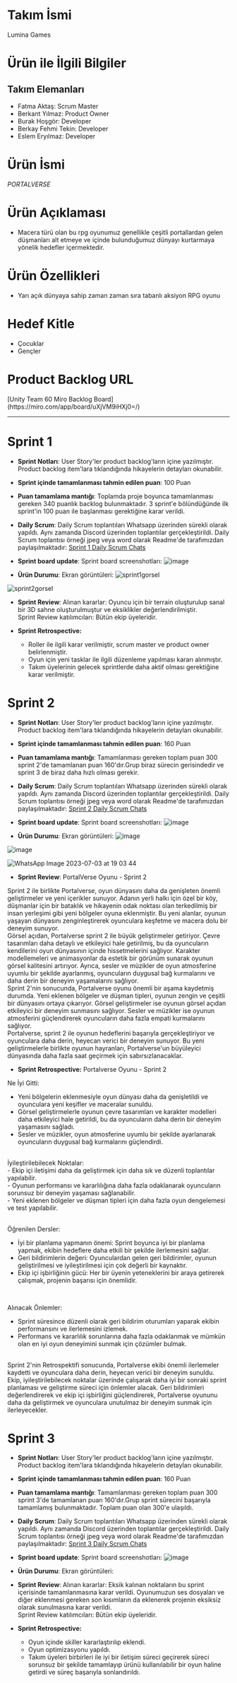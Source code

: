 <h1>Takım İsmi</h1>
<p>Lumina Games</p>

<h1>Ürün ile İlgili Bilgiler</h1>
<h2>Takım Elemanları</h2>
<ul>
  <li> Fatma Aktaş: Scrum Master </li>
  <li> Berkant Yılmaz: Product Owner </li>
  <li> Burak Hoşgör: Developer </li>
  <li> Berkay Fehmi Tekin: Developer </li>
  <li> Eslem Eryılmaz: Developer </li>
</ul>

<h1>Ürün İsmi</h1>
<i>PORTALVERSE</i>
<h1>Ürün Açıklaması</h1>
<ul>
  <li>Macera türü olan bu rpg oyunumuz genellikle çeşitli portallardan gelen düşmanları alt etmeye ve içinde bulunduğumuz dünyayı kurtarmaya yönelik hedefler içermektedir.</li>
</ul>
<h1>Ürün Özellikleri</h1>
<ul>
  <li>Yarı açık dünyaya sahip zaman zaman sıra tabanlı aksiyon RPG oyunu</li>
</ul>
<h1>Hedef Kitle</h1>
<ul>
  <li>Çocuklar</li>
  <li>Gençler</li>
</ul>
<h1>Product Backlog URL</h1>
[Unity Team 60 Miro Backlog Board](https://miro.com/app/board/uXjVM9iHXj0=/)



---

# Sprint 1


- **Sprint Notları**: User Story'ler product backlog'ların içine yazılmıştır. Product backlog item'lara tıklandığında hikayelerin detayları okunabilir.
  
- **Sprint içinde tamamlanması tahmin edilen puan**: 100 Puan


- **Puan tamamlama mantığı**: Toplamda proje boyunca tamamlanması gereken 340 puanlık backlog bulunmaktadır. 3 sprint'e bölündüğünde ilk sprint'in 100 puan ile başlanması gerektiğine karar verildi.


- **Daily Scrum**: Daily Scrum toplantıları Whatsapp üzerinden sürekli olarak yapıldı. Aynı zamanda Discord üzerinden toplantılar gerçekleştirildi. Daily Scrum toplantısı örneği jpeg veya word olarak Readme'de tarafımızdan paylaşılmaktadır: [Sprint 1 Daily Scrum Chats](https://github.com/fatmaaktas/U60bootcamp/tree/main/Sprint1_Documents)

- **Sprint board update**: Sprint board screenshotları: 
![image](https://github.com/fatmaaktas/U60bootcamp/assets/49655751/c4d93fff-e58e-4f36-9bad-2481f3642109)

- **Ürün Durumu**: Ekran görüntüleri:
![sprint1gorsel](https://github.com/fatmaaktas/U60bootcamp/assets/49655751/94434aa4-32df-411f-a265-4eaf56c84d28)


![sprint2gorsel](https://github.com/fatmaaktas/U60bootcamp/assets/49655751/ea11d901-cd98-41a2-a733-8d119f043aa1)



- **Sprint Review**: 
Alınan kararlar: Oyuncu için bir terrain oluşturulup sanal bir 3D sahne oluşturulmuştur ve eksiklikler değerlendirilmiştir. <br>
Sprint Review katılımcıları: Bütün ekip üyeleridir.

- **Sprint Retrospective:**
  - Roller ile ilgili karar verilmiştir, scrum master ve product owner belirlenmiştir.
  - Oyun için yeni tasklar ile ilgili düzenleme yapılması kararı alınmıştır.
  - Takım üyelerinin gelecek sprintlerde daha aktif olması gerektiğine karar verilmiştir.













# Sprint 2
- **Sprint Notları**: User Story'ler product backlog'ların içine yazılmıştır. Product backlog item'lara tıklandığında hikayelerin detayları okunabilir.

- **Sprint içinde tamamlanması tahmin edilen puan**: 160 Puan


- **Puan tamamlama mantığı**: Tamamlanması gereken toplam puan 300 sprint 2'de tamamlanan puan 160'dır.Grup biraz sürecin gerisindedir ve sprint 3 de biraz daha hızlı olması gerekir.


- **Daily Scrum**: Daily Scrum toplantıları Whatsapp üzerinden sürekli olarak yapıldı. Aynı zamanda Discord üzerinden toplantılar gerçekleştirildi. Daily Scrum toplantısı örneği jpeg veya word olarak Readme'de tarafımızdan paylaşılmaktadır: [Sprint 2 Daily Scrum Chats](https://github.com/fatmaaktas/U60bootcamp/tree/main/Sprint1_Documents)

- **Sprint board update**: Sprint board screenshotları:
 ![image](https://github.com/fatmaaktas/U60bootcamp/assets/49655751/01e71824-326b-43c5-b371-2695d155a761)



- **Ürün Durumu**: Ekran görüntüleri:
![image](https://github.com/fatmaaktas/U60bootcamp/assets/49655751/e2abef8e-75b3-4094-b1e0-1122ae7b68f5)

![image](https://github.com/fatmaaktas/U60bootcamp/assets/49655751/4026f446-fe9f-49a5-80ba-966e38e7219d)



![WhatsApp Image 2023-07-03 at 19 03 44](https://github.com/fatmaaktas/U60bootcamp/assets/49655751/5e9622a5-d18b-46ee-af34-ca6417d55bbf)





- **Sprint Review**: PortalVerse Oyunu - Sprint 2

Sprint 2 ile birlikte Portalverse, oyun dünyasını daha da genişleten önemli geliştirmeler ve yeni içerikler sunuyor. Adanın yerli halkı için özel bir köy, düşmanlar için bir bataklık ve hikayenin odak noktası olan terkedilmiş bir insan yerleşimi gibi yeni bölgeler oyuna eklenmiştir. Bu yeni alanlar, oyunun yaşayan dünyasını zenginleştirerek oyunculara keşfetme ve macera dolu bir deneyim sunuyor.
<br>
Görsel açıdan, Portalverse sprint 2 ile büyük geliştirmeler getiriyor. Çevre tasarımları daha detaylı ve etkileyici hale getirilmiş, bu da oyuncuların kendilerini oyun dünyasının içinde hissetmelerini sağlıyor. Karakter modellemeleri ve animasyonlar da estetik bir görünüm sunarak oyunun görsel kalitesini artırıyor. Ayrıca, sesler ve müzikler de oyun atmosferine uyumlu bir şekilde ayarlanmış, oyuncuların duygusal bağ kurmalarını ve daha derin bir deneyim yaşamalarını sağlıyor.
<br>
Sprint 2'nin sonucunda, Portalverse oyunu önemli bir aşama kaydetmiş durumda. Yeni eklenen bölgeler ve düşman tipleri, oyunun zengin ve çeşitli bir dünyasını ortaya çıkarıyor. Görsel geliştirmeler ise oyunun görsel açıdan etkileyici bir deneyim sunmasını sağlıyor. Sesler ve müzikler ise oyunun atmosferini güçlendirerek oyuncuların daha fazla empati kurmalarını sağlıyor.
<br>
Portalverse, sprint 2 ile oyunun hedeflerini başarıyla gerçekleştiriyor ve oyunculara daha derin, heyecan verici bir deneyim sunuyor. Bu yeni geliştirmelerle birlikte oyunun hayranları, Portalverse'un büyüleyici dünyasında daha fazla saat geçirmek için sabırsızlanacaklar.




- **Sprint Retrospective:** Portalverse Oyunu - Sprint 2

Ne İyi Gitti: <br>
- Yeni bölgelerin eklenmesiyle oyun dünyası daha da genişletildi ve oyunculara yeni keşifler ve maceralar sunuldu. <br>
- Görsel geliştirmelerle oyunun çevre tasarımları ve karakter modelleri daha etkileyici hale getirildi, bu da oyuncuların daha derin bir deneyim yaşamasını sağladı.<br>
- Sesler ve müzikler, oyun atmosferine uyumlu bir şekilde ayarlanarak oyuncuların duygusal bağ kurmalarını güçlendirdi.<br>

<br>
İyileştirilebilecek Noktalar: <br>
- Ekip içi iletişimi daha da geliştirmek için daha sık ve düzenli toplantılar yapılabilir.<br>
- Oyunun performansı ve kararlılığına daha fazla odaklanarak oyuncuların sorunsuz bir deneyim yaşaması sağlanabilir.<br>
- Yeni eklenen bölgeler ve düşman tipleri için daha fazla oyun dengelemesi ve test yapılabilir.<br>
<br>

Öğrenilen Dersler: <br>
- İyi bir planlama yapmanın önemi: Sprint boyunca iyi bir planlama yapmak, ekibin hedeflere daha etkili bir şekilde ilerlemesini sağlar. <br>
- Geri bildirimlerin değeri: Oyunculardan gelen geri bildirimler, oyunun geliştirilmesi ve iyileştirilmesi için çok değerli bir kaynaktır. <br>
- Ekip içi işbirliğinin gücü: Her bir üyenin yeteneklerini bir araya getirerek çalışmak, projenin başarısı için önemlidir. <br>
<br>

Alınacak Önlemler: <br>
- Sprint süresince düzenli olarak geri bildirim oturumları yaparak ekibin performansını ve ilerlemesini izlemek. <br>
- Performans ve kararlılık sorunlarına daha fazla odaklanmak ve mümkün olan en iyi oyun deneyimini sunmak için çözümler bulmak. <br>

<br>
Sprint 2'nin Retrospektifi sonucunda, Portalverse ekibi önemli ilerlemeler kaydetti ve oyunculara daha derin, heyecan verici bir deneyim sunuldu. Ekip, iyileştirilebilecek noktalar üzerinde çalışarak daha iyi bir sonraki sprint planlaması ve geliştirme süreci için önlemler alacak. Geri bildirimleri değerlendirerek ve ekip içi işbirliğini güçlendirerek, Portalverse oyununu daha da geliştirmek ve oyunculara unutulmaz bir deneyim sunmak için ilerleyecekler.





# Sprint 3
- **Sprint Notları**: User Story'ler product backlog'ların içine yazılmıştır. Product backlog item'lara tıklandığında hikayelerin detayları okunabilir.

- **Sprint içinde tamamlanması tahmin edilen puan**: 160 Puan


- **Puan tamamlama mantığı**: Tamamlanması gereken toplam puan 300 sprint 3'de tamamlanan puan 160'dır.Grup sprint sürecini başarıyla tamamlamış bulunmaktadır. Toplam puan olan 300'e ulaşıldı.


- **Daily Scrum**: Daily Scrum toplantıları Whatsapp üzerinden sürekli olarak yapıldı. Aynı zamanda Discord üzerinden toplantılar gerçekleştirildi. Daily Scrum toplantısı örneği jpeg veya word olarak Readme'de tarafımızdan paylaşılmaktadır: [Sprint 3 Daily Scrum Chats](https://github.com/fatmaaktas/U60bootcamp/tree/main/Sprint1_Documents)

- **Sprint board update**: Sprint board screenshotları: 
![image](https://github.com/fatmaaktas/U60bootcamp/assets/49655751/2271dfe9-bddb-4c7f-940a-79b7f1ab2c8f)


- **Ürün Durumu**: Ekran görüntüleri:







- **Sprint Review**: 
Alınan kararlar: Eksik kalınan noktaların bu sprint içerisinde tamamlanmasına karar verildi. Oyunumuzun ses dosyaları ve diğer eklenmesi gereken son kısımların da eklenerek projenin eksiksiz olarak sunulmasına karar verildi. <br>
Sprint Review katılımcıları: Bütün ekip üyeleridir.

- **Sprint Retrospective:**
  - Oyun içinde skiller kararlaştırılıp eklendi.
  - Oyun optimizasyonu yapıldı.
  - Takım üyeleri birbirleri ile iyi bir iletişim süreci geçirerek süreci sorunsuz bir şekilde tamamlayıp ürünü kullanılabilir bir oyun haline getirdi ve süreç başarıyla sonlandırıldı.
